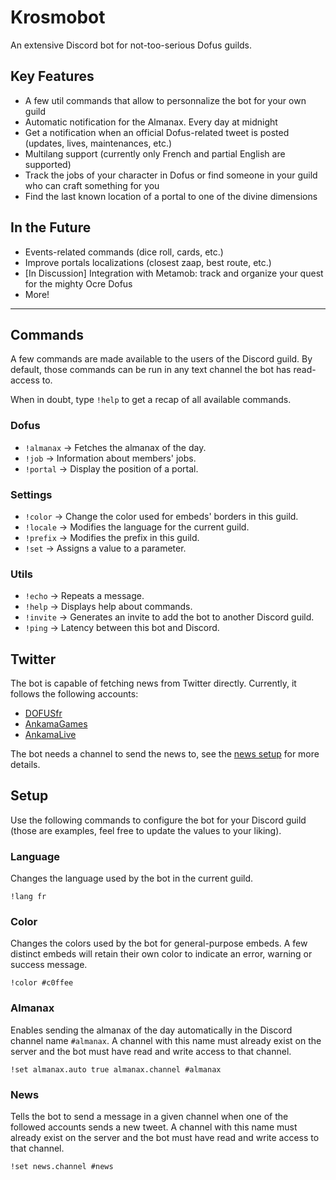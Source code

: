 # Krosmobot

An extensive Discord bot for not-too-serious Dofus guilds.

## Key Features

- A few util commands that allow to personnalize the bot for your own guild
- Automatic notification for the Almanax. Every day at midnight
- Get a notification when an official Dofus-related tweet is posted (updates, lives, maintenances, etc.)
- Multilang support (currently only French and partial English are supported)
- Track the jobs of your character in Dofus or find someone in your guild who can craft something for you
- Find the last known location of a portal to one of the divine dimensions

## In the Future

- Events-related commands (dice roll, cards, etc.)
- Improve portals localizations (closest zaap, best route, etc.)
- [In Discussion] Integration with Metamob: track and organize your quest for the mighty Ocre Dofus
- More!

---

## Commands

A few commands are made available to the users of the Discord guild. By default, those commands can be run in any text channel the bot has read-access to.

When in doubt, type `!help` to get a recap of all available commands.

### Dofus

- `!almanax` → Fetches the almanax of the day.
- `!job` → Information about members' jobs.
- `!portal` → Display the position of a portal.

### Settings

- `!color` → Change the color used for embeds' borders in this guild.
- `!locale` → Modifies the language for the current guild.
- `!prefix` → Modifies the prefix in this guild.
- `!set` → Assigns a value to a parameter.

### Utils

- `!echo` → Repeats a message.
- `!help` → Displays help about commands.
- `!invite` → Generates an invite to add the bot to another Discord guild.
- `!ping` → Latency between this bot and Discord.

## Twitter

The bot is capable of fetching news from Twitter directly. Currently, it follows the following accounts:

- [DOFUSfr](https://twitter.com/DOFUSfr?s=20)
- [AnkamaGames](https://twitter.com/AnkamaGames?s=20)
- [AnkamaLive](https://twitter.com/AnkamaLive?s=20)

The bot needs a channel to send the news to, see the [news setup](#News) for more details.

## Setup

Use the following commands to configure the bot for your Discord guild (those are examples, feel free to update the values to your liking).

### Language

Changes the language used by the bot in the current guild.

```
!lang fr
```

### Color

Changes the colors used by the bot for general-purpose embeds.
A few distinct embeds will retain their own color to indicate an error, warning or success message.

```
!color #c0ffee
```

### Almanax

Enables sending the almanax of the day automatically in the Discord channel name `#almanax`. A channel with this name must already exist on the server and the bot must have read and write access to that channel.

```
!set almanax.auto true almanax.channel #almanax
```

### News

Tells the bot to send a message in a given channel when one of the followed accounts sends a new tweet. A channel with this name must already exist on the server and the bot must have read and write access to that channel.

```
!set news.channel #news
```

